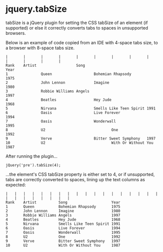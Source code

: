 jquery.tabSize
==============

tabSize is a jQuery plugin for setting the CSS tabSize of an element (if supported) 
or else it correctly converts tabs to spaces in unsupported browsers.

Below is an example of code copied from an IDE with 4-space tabs size, to a browser 
with 8-space tabs size.

    |       |       |       |       |       |       |       |       |       |       |       |       |       
    Rank    Artist                  Song                                    Year
    1               Queen                   Bohemian Rhapsody               1975
    2               John Lennon             Imagine                                 1980
    3               Robbie Williams Angels                                  1997
    4               Beatles                 Hey Jude                                1968
    5               Nirvana                 Smells Like Teen Spirit 1991
    6               Oasis                   Live Forever                    1994
    7               Oasis                   Wonderwall                              1995
    8               U2                              One                                             1992
    9               Verve                   Bitter Sweet Symphony   1997
    10              U2                              With Or Without You             1987
    
After running the plugin...

    jQuery('pre').tabSize(4);

...the element's CSS tabSize property is either set to 4, or if unsupported, tabs 
are correctly converted to spaces, lining up the text columns as expected:

    |   |   |   |   |   |   |   |   |   |   |   |   |   |   |   |   |   |   |   |   |   |   |   |   |   |
    Rank    Artist          Song                    Year
    1       Queen           Bohemian Rhapsody       1975
    2       John Lennon     Imagine                 1980
    3       Robbie Williams Angels                  1997
    4       Beatles         Hey Jude                1968
    5       Nirvana         Smells Like Teen Spirit 1991
    6       Oasis           Live Forever            1994
    7       Oasis           Wonderwall              1995
    8       U2              One                     1992
    9       Verve           Bitter Sweet Symphony   1997
    10      U2              With Or Without You     1987
